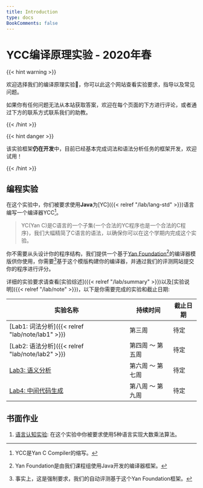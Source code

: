 ```yaml
---
title: Introduction
type: docs
BookComments: false
---
```


# YCC编译原理实验 - 2020年春

{{< hint warning >}}

欢迎选择我们的编译原理实验👏，你可以此这个网站查看实验要求，指导以及常见问题。

如果你有任何问题无法从本站获取答案，欢迎在每个页面的下方进行评论，或者通过下方的联系方式联系我们的助教。

{{< /hint >}}

{{< hint danger >}}

该实验框架**仍在开发**中，目前已经基本完成词法和语法分析任务的框架开发，欢迎试用！

{{< /hint >}}

## 编程实验

在这个实验中，你们被要求使用**Java**为[YC]({{< relref "/lab/lang-std" >}})语言编写一个编译器YCC[^1]。

> YC(Yan C)是C语言的一个子集(一个合法的YC程序也是一个合法的C程序)，我们大幅精简了C语言的语法，以确保你可以在这个学期内完成这个实验。

你不需要从头设计你的程序结构，我们提供一个基于[Yan Foundation](https://yan-lang.github.io/)[^2]的编译器模版供你使用，你需要[^3]基于这个模版构建你的编译器，并通过我们的评测网站提交你的程序进行评分。

详细的实验要求请查看[实验综述]({{< relref "/lab/summary" >}})以及[实验说明]({{< relref "/lab/note" >}})，以下是你需要完成的实验和截止日期:

| 实验名称                                         | 持续时间         | 截止日期 |
| ------------------------------------------------ | ---------------- | -------- |
| [Lab1: 词法分析]({{< relref "lab/note/lab1" >}}) | 第三周           | 待定     |
| [Lab2: 语法分析]({{< relref "lab/note/lab2" >}}) | 第四周 ～ 第五周 | 待定     |
| [Lab3: 语义分析]()                               | 第六周 ～ 第七周 | 待定     |
| [Lab4: 中间代码生成]()                           | 第八周 ～ 第九周 | 待定     |

## 书面作业

1. [语言认知实验](): 在这个实验中你被要求使用5种语言实现大数乘法算法。

[^1]: YCC是Yan C Compiler的缩写。
[^2]: Yan Foundation是由我们课程组使用Java开发的编译器框架。
[^3]: 事实上，这是强制要求，我们的自动评测基于这个Yan Foundation框架。
